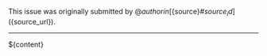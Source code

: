 This issue was originally submitted by @${author} in [${source}#${source_id}](${source_url}).
___
${content}